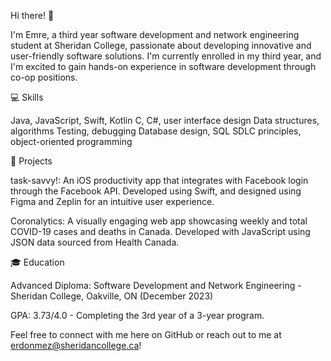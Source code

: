 Hi there! 👋

I'm Emre, a third year software development and network engineering student at Sheridan College, passionate about developing innovative and user-friendly software solutions. I'm currently enrolled in my third year, and I'm excited to gain hands-on experience in software development through co-op positions.

💻 Skills

Java, JavaScript, Swift, Kotlin
C, C#, user interface design
Data structures, algorithms
Testing, debugging
Database design, SQL
SDLC principles, object-oriented programming

🚀 Projects

task-savvy!: An iOS productivity app that integrates with Facebook login through the Facebook API. Developed using Swift, and designed using Figma and Zeplin for an intuitive user experience.

Coronalytics: A visually engaging web app showcasing weekly and total COVID-19 cases and deaths in Canada. Developed with JavaScript using JSON data sourced from Health Canada.

🎓 Education

Advanced Diploma: Software Development and Network Engineering - Sheridan College, Oakville, ON (December 2023)

GPA: 3.73/4.0 - Completing the 3rd year of a 3-year program.

Feel free to connect with me here on GitHub or reach out to me at erdonmez@sheridancollege.ca!

<!---
emrerd/emrerd is a ✨ special ✨ repository because its `README.md` (this file) appears on your GitHub profile.
You can click the Preview link to take a look at your changes.
--->
